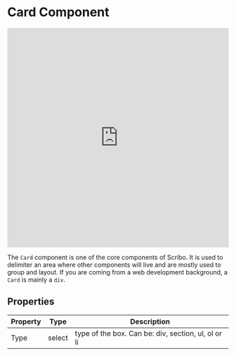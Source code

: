# Card Component

<iframe width="100%" height="500" src="https://www.youtube.com/embed/o5TMQQnN8Ec" title="YouTube video player" frameborder="0" allow="accelerometer; autoplay; clipboard-write; encrypted-media; gyroscope; picture-in-picture" allowfullscreen></iframe>

The `Card` component is one of the core components of Scribo. It is used to delimiter an area where other components will live and are mostly used to group and layout. If you are coming from a web development background, a `Card` is mainly a `div`.

## Properties

| Property | Type   | Description                       |
| -------- | ------ | --------------------------------- |
| Type     | select | type of the box. Can be: div, section, ul, ol or li |